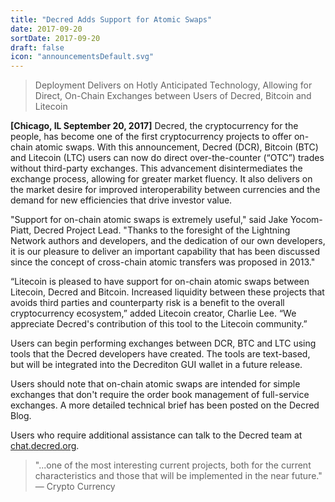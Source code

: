 ```yaml
---
title: "Decred Adds Support for Atomic Swaps"
date: 2017-09-20
sortDate: 2017-09-20
draft: false
icon: "announcementsDefault.svg"
---
```


> Deployment Delivers on Hotly Anticipated Technology, Allowing for Direct,
> On-Chain Exchanges between Users of Decred, Bitcoin and Litecoin

**[Chicago, IL September 20, 2017]** Decred, the cryptocurrency for the people,
has become one of the first cryptocurrency projects to offer on-chain atomic
swaps. With this announcement, Decred (DCR), Bitcoin (BTC) and Litecoin (LTC)
users can now do direct over-the-counter (“OTC”) trades without third-party
exchanges. This advancement disintermediates the exchange process, allowing for
greater market fluency. It also delivers on the market desire for improved
interoperability between currencies and the demand for new efficiencies that
drive investor value.

"Support for on-chain atomic swaps is extremely useful," said Jake Yocom-Piatt,
Decred Project Lead. "Thanks to the foresight of the Lightning Network authors
and developers, and the dedication of our own developers, it is our pleasure to
deliver an important capability that has been discussed since the concept of
cross-chain atomic transfers was proposed in 2013."

“Litecoin is pleased to have support for on-chain atomic swaps between Litecoin,
Decred and Bitcoin. Increased liquidity between these projects that avoids third
parties and counterparty risk is a benefit to the overall cryptocurrency
ecosystem,” added Litecoin creator, Charlie Lee. “We appreciate Decred's
contribution of this tool to the Litecoin community.”

Users can begin performing exchanges between DCR, BTC and LTC using tools that
the Decred developers have created. The tools are text-based, but will be
integrated into the Decrediton GUI wallet in a future release.

Users should note that on-chain atomic swaps are intended for simple exchanges
that don't require the order book management of full-service exchanges. A more
detailed technical brief has been posted on the Decred Blog.

Users who require additional assistance can talk to the Decred team at
[chat.decred.org](https://chat.decred.org).

> "...one of the most interesting current projects, both for the current
> characteristics and those that will be implemented in the near future."
> — Crypto Currency
